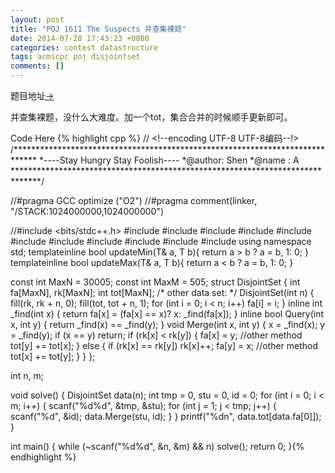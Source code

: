 ```yaml
---
layout: post
title: "POJ 1611 The Suspects 并查集裸题"
date: 2014-07-28 17:43:23 +0800
categories: contest datastructure
tags: acmicpc poj disjointset
comments: []
---
```

题目地址<a title="POJ 1611" href="http://poj.org/problem?id=1611">-></a>

并查集裸题，没什么大难度。加一个tot，集合合并的时候顺手更新即可。

Code Here
{% highlight cpp %}
// <!--encoding UTF-8 UTF-8编码--!>
/*****************************************************************************
*----Stay Hungry Stay Foolish----
*@author:	Shen
*@name	:   A
******************************************************************************/

//#pragma GCC optimize ("O2")
//#pragma comment(linker, "/STACK:1024000000,1024000000")

//#include <bits/stdc++.h>
#include <map>
#include <list>
#include <queue>
#include <stack>
#include <vector>
#include <string>
#include <cstdio>
#include <cstring>
#include <cstdlib>
#include <iostream>
#include <algorithm>
using namespace std;
template<class T>inline bool updateMin(T& a, T b){ return a > b ? a = b, 1: 0; }
template<class T>inline bool updateMax(T& a, T b){ return a < b ? a = b, 1: 0; }

const int MaxN = 30005;
const int MaxM = 505;
struct DisjointSet
{
    int fa[MaxN], rk[MaxN];
    int tot[MaxN];
    /*
    other data set:
    */
    DisjointSet(int n)
    {
        fill(rk, rk + n, 0);
        fill(tot, tot + n, 1);
        for (int i = 0; i < n; i++) fa[i] = i;
    }
    inline int _find(int x) { return fa[x] = (fa[x] == x)? x: _find(fa[x]); }
    inline bool Query(int x, int y) { return _find(x) == _find(y); }
    void Merge(int x, int y)
    {
        x = _find(x); y = _find(y);
        if (x == y) return;
        if (rk[x] < rk[y])
        {
            fa[x] = y;
            //other method
            tot[y] += tot[x];
        }
        else
        {
            if (rk[x] == rk[y]) rk[x]++;
            fa[y] = x;
            //other method
            tot[x] += tot[y];
        }
    }
};

int n, m;

void solve()
{
    DisjointSet data(n);
    int tmp = 0, stu = 0, id = 0;
    for (int i = 0; i < m; i++)
    {
        scanf("%d%d", &tmp, &stu);
        for (int j = 1; j < tmp; j++)
        {
            scanf("%d", &id);
            data.Merge(stu, id);
        }
    }
    printf("%dn", data.tot[data.fa[0]]);
}

int main()
{
    while (~scanf("%d%d", &n, &m) && n) solve();
    return 0;
}{% endhighlight %}
